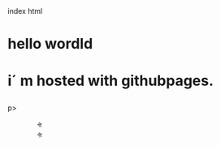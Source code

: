 <!doctype html>   index html
<html>
      <body>
            <h1> hello wordld <h1>
                  <p> i´ m hosted with githubpages.</h1>p>
            </body>
                              </html>
                                                             

   
       
                        
            🛸      
            🛸  



